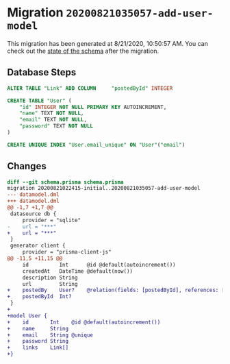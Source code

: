 # Migration `20200821035057-add-user-model`

This migration has been generated at 8/21/2020, 10:50:57 AM.
You can check out the [state of the schema](./schema.prisma) after the migration.

## Database Steps

```sql
ALTER TABLE "Link" ADD COLUMN     "postedById" INTEGER

CREATE TABLE "User" (
    "id" INTEGER NOT NULL PRIMARY KEY AUTOINCREMENT,
    "name" TEXT NOT NULL,
    "email" TEXT NOT NULL,
    "password" TEXT NOT NULL
)

CREATE UNIQUE INDEX "User.email_unique" ON "User"("email")
```

## Changes

```diff
diff --git schema.prisma schema.prisma
migration 20200821022415-initial..20200821035057-add-user-model
--- datamodel.dml
+++ datamodel.dml
@@ -1,7 +1,7 @@
 datasource db {
     provider = "sqlite"
-    url = "***"
+    url = "***"
 }
 generator client {
     provider = "prisma-client-js"
@@ -11,5 +11,15 @@
     id          Int      @id @default(autoincrement())
     createdAt   DateTime @default(now())
     description String
     url         String
+    postedBy    User?    @relation(fields: [postedById], references: [id])
+    postedById  Int?
 }
+
+model User {
+    id       Int    @id @default(autoincrement())
+    name     String
+    email    String @unique
+    password String
+    links    Link[]
+}
```


